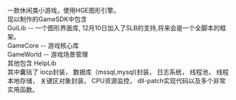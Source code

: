 一款休闲类小游戏，使用HGE图形引擎。<br>
现以制作的GameSDK中包含<br>
GuiLib -- 一个图形界面库, 12月10日加入了SLB的支持,将来会是一个全脚本的框架。<br>
GameCore -- 游戏核心库<br>
GameWorld -- 游戏场景管理<br>
其他包含 HelpLib<br>
其中囊括了 iocp封装， 数据库（mssql,mysql)封装， 日志系统， 线程池， 线程本地存储， 关键区对象封装， CPU资源监控， dll-patch实现代码以及多个非常实用函数。<br>